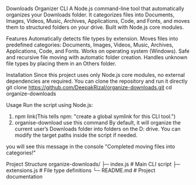 Downloads Organizer CLI
A Node.js command-line tool that automatically organizes your Downloads folder. It categorizes files into Documents, Images, Videos, Music, Archives, Applications, Code, and Fonts, and moves them to structured folders on your drive. Built with Node.js core modules.

Features
Automatically detects file types by extension.
Moves files into predefined categories: Documents, Images, Videos, Music, Archives, Applications, Code, and Fonts.
Works on  operating system (Windows).
Safe and recursive file moving with automatic folder creation.
Handles unknown file types by placing them in an Others folder.

Installation
Since this project uses only Node.js core modules, no external dependencies are required. You can clone the repository and run it directly
git clone https://github.com/DeepakRizal/organize-downloads.git
cd organize-downloads

Usage
Run the script using Node.js:
1) npm link(This tells npm: "create a global symlink for this CLI tool.")
2) organise-download use this command 
By default, it will organize the current user’s Downloads folder into folders on the D: drive. You can modify the target paths inside the script if needed.

you will see this message in the console "Completed moving files into categories!"

Project Structure
organize-downloads/
├─ index.js           # Main CLI script
├─ extensions.js      # File type definitions
└─ README.md          # Project documentation


